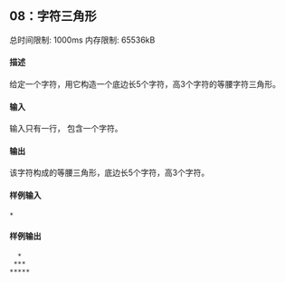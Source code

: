 ﻿## 08：字符三角形
总时间限制: 1000ms     内存限制: 65536kB

#### 描述

给定一个字符，用它构造一个底边长5个字符，高3个字符的等腰字符三角形。

#### 输入

输入只有一行， 包含一个字符。

#### 输出

该字符构成的等腰三角形，底边长5个字符，高3个字符。

#### 样例输入

    *

#### 样例输出

      *
	 ***
	*****

